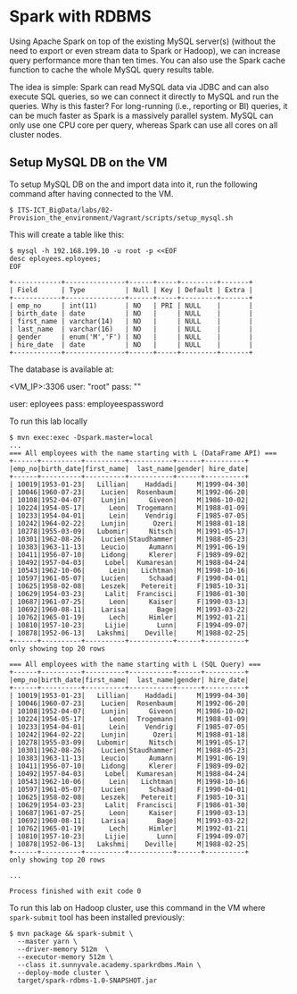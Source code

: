 # Spark with RDBMS

Using Apache Spark on top of the existing MySQL server(s) (without the need to export or even stream data to Spark or Hadoop), we can increase query performance more than ten times.
You can also use the Spark cache function to cache the whole MySQL query results table.

The idea is simple: Spark can read MySQL data via JDBC and can also execute SQL queries, so we can connect it directly to MySQL and run the queries. Why is this faster? For long-running (i.e., reporting or BI) queries, it can be much faster as Spark is a massively parallel system. MySQL can only use one CPU core per query, whereas Spark can use all cores on all cluster nodes. 

## Setup MySQL DB on the VM

To setup MySQL DB on the and import data into it, run the following command after having connected to the VM.

```console
$ ITS-ICT_BigData/labs/02-Provision_the_environment/Vagrant/scripts/setup_mysql.sh
```

This will create a table like this:

```
$ mysql -h 192.168.199.10 -u root -p <<EOF
desc eployees.eployees;
EOF

+------------+---------------+------+-----+---------+-------+
| Field      | Type          | Null | Key | Default | Extra |
+------------+---------------+------+-----+---------+-------+
| emp_no     | int(11)       | NO   | PRI | NULL    |       |
| birth_date | date          | NO   |     | NULL    |       |
| first_name | varchar(14)   | NO   |     | NULL    |       |
| last_name  | varchar(16)   | NO   |     | NULL    |       |
| gender     | enum('M','F') | NO   |     | NULL    |       |
| hire_date  | date          | NO   |     | NULL    |       |
+------------+---------------+------+-----+---------+-------+
```

The database is available at:

<VM_IP>:3306
user: "root"
pass: ""

user: eployees
pass: employeespassword




To run this lab locally 

```console
$ mvn exec:exec -Dspark.master=local
...
=== All employees with the name starting with L (DataFrame API) ===
+------+----------+----------+-----------+------+----------+
|emp_no|birth_date|first_name|  last_name|gender| hire_date|
+------+----------+----------+-----------+------+----------+
| 10019|1953-01-23|   Lillian|    Haddadi|     M|1999-04-30|
| 10046|1960-07-23|    Lucien|  Rosenbaum|     M|1992-06-20|
| 10108|1952-04-07|    Lunjin|     Giveon|     M|1986-10-02|
| 10224|1954-05-17|      Leon|  Trogemann|     M|1988-01-09|
| 10233|1954-04-01|      Lein|    Vendrig|     F|1985-07-05|
| 10242|1964-02-22|    Lunjin|      Ozeri|     M|1988-01-18|
| 10278|1955-03-09|   Lubomir|     Nitsch|     M|1991-05-17|
| 10301|1962-08-26|    Lucien|Staudhammer|     M|1988-05-23|
| 10383|1963-11-13|    Leucio|     Aumann|     M|1991-06-19|
| 10411|1956-07-10|    Lidong|     Klerer|     F|1989-09-02|
| 10492|1957-04-03|     Lobel|  Kumaresan|     M|1988-04-24|
| 10543|1962-10-06|      Lein|   Lichtman|     M|1998-10-16|
| 10597|1961-05-07|    Lucien|     Schaad|     F|1990-04-01|
| 10625|1958-02-08|    Leszek|   Petereit|     F|1985-10-31|
| 10629|1954-03-23|     Lalit|  Francisci|     F|1986-01-30|
| 10687|1961-07-25|      Leon|     Kaiser|     F|1990-03-13|
| 10692|1960-08-11|    Larisa|       Bage|     M|1993-03-22|
| 10762|1965-01-19|      Lech|     Himler|     M|1992-01-21|
| 10810|1957-10-23|     Lijie|       Lunn|     F|1994-09-07|
| 10878|1952-06-13|   Lakshmi|    Deville|     M|1988-02-25|
+------+----------+----------+-----------+------+----------+
only showing top 20 rows

=== All employees with the name starting with L (SQL Query) ===
+------+----------+----------+-----------+------+----------+
|emp_no|birth_date|first_name|  last_name|gender| hire_date|
+------+----------+----------+-----------+------+----------+
| 10019|1953-01-23|   Lillian|    Haddadi|     M|1999-04-30|
| 10046|1960-07-23|    Lucien|  Rosenbaum|     M|1992-06-20|
| 10108|1952-04-07|    Lunjin|     Giveon|     M|1986-10-02|
| 10224|1954-05-17|      Leon|  Trogemann|     M|1988-01-09|
| 10233|1954-04-01|      Lein|    Vendrig|     F|1985-07-05|
| 10242|1964-02-22|    Lunjin|      Ozeri|     M|1988-01-18|
| 10278|1955-03-09|   Lubomir|     Nitsch|     M|1991-05-17|
| 10301|1962-08-26|    Lucien|Staudhammer|     M|1988-05-23|
| 10383|1963-11-13|    Leucio|     Aumann|     M|1991-06-19|
| 10411|1956-07-10|    Lidong|     Klerer|     F|1989-09-02|
| 10492|1957-04-03|     Lobel|  Kumaresan|     M|1988-04-24|
| 10543|1962-10-06|      Lein|   Lichtman|     M|1998-10-16|
| 10597|1961-05-07|    Lucien|     Schaad|     F|1990-04-01|
| 10625|1958-02-08|    Leszek|   Petereit|     F|1985-10-31|
| 10629|1954-03-23|     Lalit|  Francisci|     F|1986-01-30|
| 10687|1961-07-25|      Leon|     Kaiser|     F|1990-03-13|
| 10692|1960-08-11|    Larisa|       Bage|     M|1993-03-22|
| 10762|1965-01-19|      Lech|     Himler|     M|1992-01-21|
| 10810|1957-10-23|     Lijie|       Lunn|     F|1994-09-07|
| 10878|1952-06-13|   Lakshmi|    Deville|     M|1988-02-25|
+------+----------+----------+-----------+------+----------+
only showing top 20 rows

...

Process finished with exit code 0
```

To run this lab on Hadoop cluster, use this command in the VM where `spark-submit` tool has been installed previously: 

```console
$ mvn package && spark-submit \
  --master yarn \
  --driver-memory 512m  \
  --executor-memory 512m \
  --class it.sunnyvale.academy.sparkrdbms.Main \
  --deploy-mode cluster \
  target/spark-rdbms-1.0-SNAPSHOT.jar
```